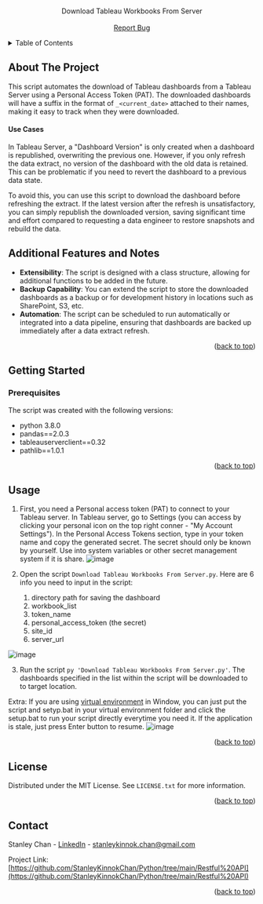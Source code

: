 <!-- PROJECT LOGO -->
<br />
<div align="center">
  <p align="center">
    Download Tableau Workbooks From Server
    <br />
    <br />
    <a href="https://github.com/StanleyKinnokChan/Python/issues">Report Bug</a>
  </p>
</div>


<!-- TABLE OF CONTENTS -->
<details>
  <summary>Table of Contents</summary>
  <ol>
    <li>
      <a href="#about-the-project">About The Project</a>
    </li>
    <li>
      <a href="#getting-started">Getting Started</a>
      <ul>
        <li><a href="#prerequisites">Prerequisites</a></li>
      </ul>
    </li>
    <li><a href="#usage">Usage</a></li>
    <li><a href="#contact">Contact</a></li>
  </ol>
</details>


<!-- ABOUT THE PROJECT -->
## About The Project


This script automates the download of Tableau dashboards from a Tableau Server using a Personal Access Token (PAT). The downloaded dashboards will have a suffix in the format of `_<current_date>` attached to their names, making it easy to track when they were downloaded.

#### Use Cases

In Tableau Server, a "Dashboard Version" is only created when a dashboard is republished, overwriting the previous one. However, if you only refresh the data extract, no version of the dashboard with the old data is retained. This can be problematic if you need to revert the dashboard to a previous data state.

To avoid this, you can use this script to download the dashboard before refreshing the extract. If the latest version after the refresh is unsatisfactory, you can simply republish the downloaded version, saving significant time and effort compared to requesting a data engineer to restore snapshots and rebuild the data.

## Additional Features and Notes

- **Extensibility**: The script is designed with a class structure, allowing for additional functions to be added in the future.
- **Backup Capability**: You can extend the script to store the downloaded dashboards as a backup or for development history in locations such as SharePoint, S3, etc.
- **Automation**: The script can be scheduled to run automatically or integrated into a data pipeline, ensuring that dashboards are backed up immediately after a data extract refresh.

<p align="right">(<a href="#readme-top">back to top</a>)</p>


<!-- GETTING STARTED -->
## Getting Started

### Prerequisites

The script was created with the following versions:
* python 3.8.0
* pandas==2.0.3
* tableauserverclient==0.32
* pathlib==1.0.1

<p align="right">(<a href="#readme-top">back to top</a>)</p>

<!-- USAGE EXAMPLES -->
## Usage
1. First, you need a Personal access token (PAT) to connect to your Tableau server. In Tableau server, go to Settings (you can access by clicking your personal icon on the top right conner - "My Account Settings"). In the Personal Access Tokens section, type in your token name and copy the generated secret. The secret should only be known by yourself. Use into system variables or other secret management system if it is share.
![image](https://i.imgur.com/Qu6JcCx.png)

2. Open the script `Download Tableau Workbooks From Server.py`. Here are 6 info you need to input in the script:
   1. directory path for saving the dashboard
   2. workbook_list
   3. token_name
   4. personal_access_token (the secret)
   5. site_id
   6. server_url

![image](https://i.imgur.com/FHxgi3z.png)

3. Run the script `py 'Download Tableau Workbooks From Server.py'`. The dashboards specified in the list within the script will be downloaded to to target location. 

Extra:
If you are using [virtual environment](!https://docs.python.org/3/library/venv.html) in Window, you can just put the script and setyp.bat in your virtual environment folder and click the setup.bat to run your script directly everytime you need it. If the application is stale, just press Enter button to resume. 
![image](https://i.imgur.com/1tf0xAf.png)

<p align="right">(<a href="#readme-top">back to top</a>)</p>

<!-- LICENSE -->
## License

Distributed under the MIT License. See `LICENSE.txt` for more information.

<p align="right">(<a href="#readme-top">back to top</a>)</p>


<!-- CONTACT -->
## Contact

Stanley Chan - [LinkedIn](https://www.linkedin.com/in/staneykinnok-chan/) - stanleykinnok.chan@gmail.com

Project Link: [https://github.com/StanleyKinnokChan/Python/tree/main/Restful%20API](https://github.com/StanleyKinnokChan/Python/tree/main/Restful%20API)

<p align="right">(<a href="#readme-top">back to top</a>)</p>



<!-- MARKDOWN LINKS & IMAGES -->
<!-- https://www.markdownguide.org/basic-syntax/#reference-style-links -->

[forks-url]: https://github.com/othneildrew/Best-README-Template/network/members

